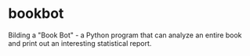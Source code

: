 # bookbot
Bilding a "Book Bot" - a Python program that can analyze an entire book and print out an interesting statistical report.
